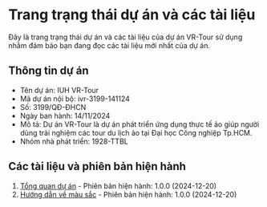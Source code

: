 # Trang trạng thái dự án và các tài liệu

Đây là trang trạng thái dự án và các tài liệu của dự án VR-Tour sử dụng nhằm đảm bảo bạn đang đọc các tài liệu mới nhất của dự án.

## Thông tin dự án

- Tên dự án: IUH VR-Tour
- Mã dự án nội bộ: ivr-3199-141124
- Số: 3199/QĐ-ĐHCN
- Ngày ban hành: 14/11/2024
- Mô tả: Dự án VR-Tour là dự án phát triển ứng dụng thực tế ảo giúp người dùng trải nghiệm các tour du lịch ảo tại Đại học Công nghiệp Tp.HCM.
- Nhóm nhà phát triển: 1928-TTBL


## Các tài liệu và phiên bản hiện hành

1. [Tổng quan dự án](README.md) - Phiên bản hiện hành: 1.0.0 (2024-12-20)
2. [Hướng dẫn về màu sắc](Color-GuideLine.md) - Phiên bản hiện hành: 1.0.0 (2024-12-20)
